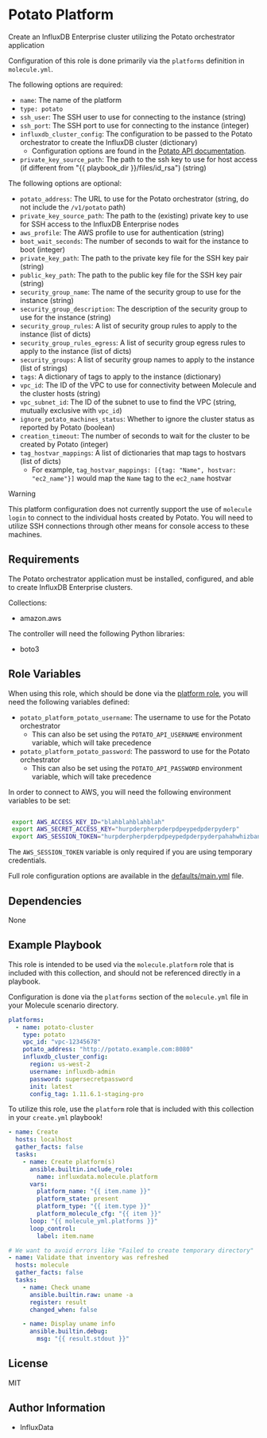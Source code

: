 Potato Platform
=========

Create an InfluxDB Enterprise cluster utilizing the Potato orchestrator application

Configuration of this role is done primarily via the `platforms` definition in `molecule.yml`.

The following options are required:

- `name`: The name of the platform
- `type: potato`
- `ssh_user`: The SSH user to use for connecting to the instance (string)
- `ssh_port`: The SSH port to use for connecting to the instance (integer)
- `influxdb_cluster_config`: The configuration to be passed to the Potato orchestrator to create the InfluxDB cluster (dictionary)
  - Configuration options are found in the [Potato API documentation](https://github.com/influxdata/potato/blob/master/swagger.yml).
- `private_key_source_path`: The path to the ssh key to use for host access (if different from "{{ playbook_dir }}/files/id_rsa") (string)

The following options are optional:

- `potato_address`: The URL to use for the Potato orchestrator (string, do not include the `/v1/potato` path)
- `private_key_source_path`: The path to the (existing) private key to use for SSH access to the InfluxDB Enterprise nodes
- `aws_profile`: The AWS profile to use for authentication (string)
- `boot_wait_seconds`: The number of seconds to wait for the instance to boot (integer)
- `private_key_path`: The path to the private key file for the SSH key pair (string)
- `public_key_path`: The path to the public key file for the SSH key pair (string)
- `security_group_name`: The name of the security group to use for the instance (string)
- `security_group_description`: The description of the security group to use for the instance (string)
- `security_group_rules`: A list of security group rules to apply to the instance (list of dicts)
- `security_group_rules_egress`: A list of security group egress rules to apply to the instance (list of dicts)
- `security_groups`: A list of security group names to apply to the instance (list of strings)
- `tags`: A dictionary of tags to apply to the instance (dictionary)
- `vpc_id`: The ID of the VPC to use for connectivity between Molecule and the cluster hosts (string)
- `vpc_subnet_id`: The ID of the subnet to use to find the VPC (string, mutually exclusive with `vpc_id`)
- `ignore_potato_machines_status`: Whether to ignore the cluster status as reported by Potato (boolean)
- `creation_timeout`: The number of seconds to wait for the cluster to be created by Potato (integer)
- `tag_hostvar_mappings`: A list of dictionaries that map tags to hostvars (list of dicts)
  - For example, `tag_hostvar_mappings: [{tag: "Name", hostvar: "ec2_name"}]` would map the `Name` tag to the `ec2_name` hostvar

> [!WARNING]  
> This platform configuration does not currently support the use of `molecule login` to connect to the individual hosts created by Potato. You will need to utilize SSH connections through other means for console access to these machines.

Requirements
------------

The Potato orchestrator application must be installed, configured, and able to create InfluxDB Enterprise clusters.

Collections:
- amazon.aws

The controller will need the following Python libraries:
- boto3

Role Variables
--------------

When using this role, which should be done via the [platform role](../platform), you will need the following variables defined:

- `potato_platform_potato_username`: The username to use for the Potato orchestrator 
  - This can also be set using the `POTATO_API_USERNAME` environment variable, which will take precedence
- `potato_platform_potato_password`: The password to use for the Potato orchestrator
  - This can also be set using the `POTATO_API_PASSWORD` environment variable, which will take precedence

In order to connect to AWS, you will need the following environment variables to be set:

```bash

 export AWS_ACCESS_KEY_ID="blahblahblahblah"
 export AWS_SECRET_ACCESS_KEY="hurpderpherpderpdpeypedpderpyderp"
 export AWS_SESSION_TOKEN="hurpderpherpderpdpeypedpderpyderpahahwhizbanglotsofstuffblablablabla"
```

The `AWS_SESSION_TOKEN` variable is only required if you are using temporary credentials.

Full role configuration options are available in the [defaults/main.yml](defaults/main.yml) file.

Dependencies
------------

None

Example Playbook
----------------

This role is intended to be used via the `molecule.platform` role that is included with this collection, and should not be referenced directly in a playbook.

Configuration is done via the `platforms` section of the `molecule.yml` file in your Molecule scenario directory.

```yaml
platforms:
  - name: potato-cluster
    type: potato
    vpc_id: "vpc-12345678"
    potato_address: "http://potato.example.com:8080"
    influxdb_cluster_config:
      region: us-west-2
      username: influxdb-admin
      password: supersecretpassword
      init: latest
      config_tag: 1.11.6.1-staging-pro
```

To utilize this role, use the `platform` role that is included with this collection in your `create.yml` playbook!

```yaml
- name: Create
  hosts: localhost
  gather_facts: false
  tasks:
    - name: Create platform(s)
      ansible.builtin.include_role:
        name: influxdata.molecule.platform
      vars:
        platform_name: "{{ item.name }}"
        platform_state: present
        platform_type: "{{ item.type }}"
        platform_molecule_cfg: "{{ item }}"
      loop: "{{ molecule_yml.platforms }}"
      loop_control:
        label: item.name

# We want to avoid errors like "Failed to create temporary directory"
- name: Validate that inventory was refreshed
  hosts: molecule
  gather_facts: false
  tasks:
    - name: Check uname
      ansible.builtin.raw: uname -a
      register: result
      changed_when: false

    - name: Display uname info
      ansible.builtin.debug:
        msg: "{{ result.stdout }}"

```

License
-------

MIT

Author Information
------------------

- InfluxData

